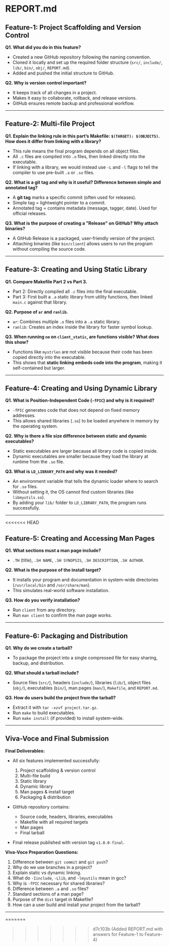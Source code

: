 # REPORT.md

## Feature-1: Project Scaffolding and Version Control

**Q1. What did you do in this feature?**  
- Created a new GitHub repository following the naming convention.  
- Cloned it locally and set up the required folder structure (`src/`, `include/`, `lib/`, `bin/`, `obj/`, `REPORT.md`).  
- Added and pushed the initial structure to GitHub.  

**Q2. Why is version control important?**  
- It keeps track of all changes in a project.  
- Makes it easy to collaborate, rollback, and release versions.  
- GitHub ensures remote backup and professional workflow.  

---

## Feature-2: Multi-file Project

**Q1. Explain the linking rule in this part’s Makefile: `$(TARGET): $(OBJECTS)`. How does it differ from linking with a library?**  
- This rule means the final program depends on all object files.  
- All `.c` files are compiled into `.o` files, then linked directly into the executable.  
- If linking with a library, we would instead use `-L` and `-l` flags to tell the compiler to use pre-built `.a` or `.so` files.  

**Q2. What is a git tag and why is it useful? Difference between simple and annotated tag?**  
- A **git tag** marks a specific commit (often used for releases).  
- Simple tag = lightweight pointer to a commit.  
- Annotated tag = contains metadata (message, tagger, date). Used for official releases.  

**Q3. What is the purpose of creating a "Release" on GitHub? Why attach binaries?**  
- A GitHub Release is a packaged, user-friendly version of the project.  
- Attaching binaries (like `bin/client`) allows users to run the program without compiling the source code.  

---

## Feature-3: Creating and Using Static Library

**Q1. Compare Makefile Part 2 vs Part 3.**  
- Part 2: Directly compiled all `.c` files into the final executable.  
- Part 3: First built a `.a` static library from utility functions, then linked `main.c` against that library.  

**Q2. Purpose of `ar` and `ranlib`.**  
- `ar`: Combines multiple `.o` files into a `.a` static library.  
- `ranlib`: Creates an index inside the library for faster symbol lookup.  

**Q3. When running `nm` on `client_static`, are functions visible? What does this show?**  
- Functions like `mystrlen` are not visible because their code has been copied directly into the executable.  
- This shows that **static linking embeds code into the program**, making it self-contained but larger.  

---

## Feature-4: Creating and Using Dynamic Library

**Q1. What is Position-Independent Code (`-fPIC`) and why is it required?**  
- `-fPIC` generates code that does not depend on fixed memory addresses.  
- This allows shared libraries (`.so`) to be loaded anywhere in memory by the operating system.  

**Q2. Why is there a file size difference between static and dynamic executables?**  
- Static executables are larger because all library code is copied inside.  
- Dynamic executables are smaller because they load the library at runtime from the `.so` file.  

**Q3. What is `LD_LIBRARY_PATH` and why was it needed?**  
- An environment variable that tells the dynamic loader where to search for `.so` files.  
- Without setting it, the OS cannot find custom libraries (like `libmyutils.so`).  
- By adding your `lib/` folder to `LD_LIBRARY_PATH`, the program runs successfully.  

---
<<<<<<< HEAD

## Feature-5: Creating and Accessing Man Pages

**Q1. What sections must a man page include?**  
- `.TH` (title), `.SH NAME`, `.SH SYNOPSIS`, `.SH DESCRIPTION`, `.SH AUTHOR`.  

**Q2. What is the purpose of the install target?**  
- It installs your program and documentation in system-wide directories (`/usr/local/bin` and `/usr/share/man`).  
- This simulates real-world software installation.  

**Q3. How do you verify installation?**  
- Run `client` from any directory.  
- Run `man client` to confirm the man page works.  

---

## Feature-6: Packaging and Distribution

**Q1. Why do we create a tarball?**  
- To package the project into a single compressed file for easy sharing, backup, and distribution.  

**Q2. What should a tarball include?**  
- Source files (`src/`), headers (`include/`), libraries (`lib/`), object files (`obj/`), executables (`bin/`), man pages (`man/`), `Makefile`, and `REPORT.md`.  

**Q3. How do users build the project from the tarball?**  
- Extract it with `tar -xzvf project.tar.gz`.  
- Run `make` to build executables.  
- Run `make install` (if provided) to install system-wide.  

---

## Viva-Voce and Final Submission

**Final Deliverables:**  
- All six features implemented successfully:  
  1. Project scaffolding & version control  
  2. Multi-file build  
  3. Static library  
  4. Dynamic library  
  5. Man pages & install target  
  6. Packaging & distribution  

- GitHub repository contains:  
  - Source code, headers, libraries, executables  
  - Makefile with all required targets  
  - Man pages  
  - Final tarball  

- Final release published with version tag `v1.0.0-final`.  

**Viva-Voce Preparation Questions:**  
1. Difference between `git commit` and `git push`?  
2. Why do we use branches in a project?  
3. Explain static vs dynamic linking.  
4. What do `-Iinclude`, `-Llib`, and `-lmyutils` mean in gcc?  
5. Why is `-fPIC` necessary for shared libraries?  
6. Difference between `.a` and `.so` files?  
7. Standard sections of a man page?  
8. Purpose of the `dist` target in Makefile?  
9. How can a user build and install your project from the tarball?  

---
=======
>>>>>>> d7c103b (Added REPORT.md with answers for Feature-1 to Feature-4)

